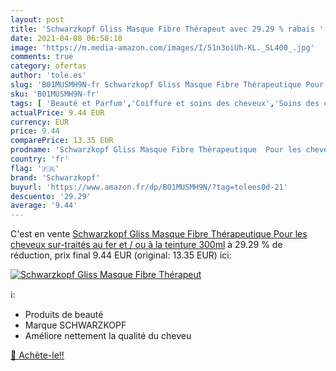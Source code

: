 ```yaml
---
layout: post
title: 'Schwarzkopf Gliss Masque Fibre Thérapeut avec 29.29 % rabais '
date: 2021-04-08 06:58:18
image: 'https://m.media-amazon.com/images/I/51n3oiUh-KL._SL400_.jpg'
comments: true
category: ofertas
author: 'tole.es'
slug: 'B01MUSMH9N-fr Schwarzkopf Gliss Masque Fibre Thérapeutique Pour les...'
sku: 'B01MUSMH9N-fr'
tags: [ 'Beauté et Parfum','Coiffure et soins des cheveux','Soins des cheveux','Soins et masques pour les cheveux','schwarzkopf', ]
actualPrice: 9.44 EUR
currency: EUR
price: 9.44
comparePrice: 13.35 EUR
prodname: 'Schwarzkopf Gliss Masque Fibre Thérapeutique  Pour les cheveux sur-traités au fer et / ou à la teinture   300ml'
country: 'fr'
flag: '🇫🇷'
brand: 'Schwarzkopf'
buyurl: 'https://www.amazon.fr/dp/B01MUSMH9N/?tag=tolees0d-21'
descuento: '29.29'
average: '9.44'
---
```


C'est en vente [Schwarzkopf Gliss Masque Fibre Thérapeutique  Pour les cheveux sur-traités au fer et / ou à la teinture   300ml](https://www.amazon.fr/dp/B01MUSMH9N/?tag=tolees0d-21)  à  29.29 % de réduction, prix final  9.44 EUR (original: 13.35 EUR) ici:

[![Schwarzkopf Gliss Masque Fibre Thérapeut](https://m.media-amazon.com/images/I/51n3oiUh-KL._SL400_.jpg)](https://www.amazon.fr/dp/B01MUSMH9N/?tag=tolees0d-21)

ℹ️:

- Produits de beauté
- Marque SCHWARZKOPF
- Améliore nettement la qualité du cheveu

[🛒 Achète-le!!](https://www.amazon.fr/dp/B01MUSMH9N/?tag=tolees0d-21)
